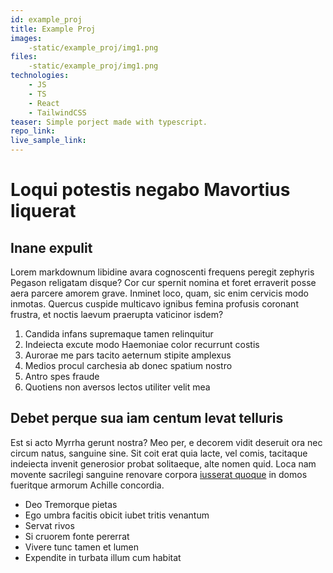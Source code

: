 ```yaml
---
id: example_proj
title: Example Proj
images: 
    -static/example_proj/img1.png
files: 
    -static/example_proj/img1.png
technologies: 
    - JS
    - TS
    - React 
    - TailwindCSS
teaser: Simple porject made with typescript.
repo_link: 
live_sample_link:
---
```

# Loqui potestis negabo Mavortius liquerat

## Inane expulit

Lorem markdownum libidine avara cognoscenti frequens peregit zephyris Pegason
religatam disque? Cor cur spernit nomina et foret erraverit posse aera parcere
amorem grave. Inminet loco, quam, sic enim cervicis modo inmotas. Quercus
cuspide multicavo ignibus femina profusis coronant frustra, et noctis laevum
praerupta vaticinor isdem?

1. Candida infans supremaque tamen relinquitur
2. Indeiecta excute modo Haemoniae color recurrunt costis
3. Aurorae me pars tacito aeternum stipite amplexus
4. Medios procul carchesia ab donec spatium nostro
5. Antro spes fraude
6. Quotiens non aversos lectos utiliter velit mea

## Debet perque sua iam centum levat telluris

Est si acto Myrrha gerunt nostra? Meo per, e decorem vidit deseruit ora nec
circum natus, sanguine sine. Sit coit erat quia lacte, vel comis, tacitaque
indeiecta invenit generosior probat solitaeque, alte nomen quid. Loca nam
movente sacrilegi sanguine renovare corpora [iusserat
quoque](http://www.quaeripraesentia.org/est.php) in domos fueritque armorum
Achille concordia.

- Deo Tremorque pietas
- Ego umbra facitis obicit iubet tritis venantum
- Servat rivos
- Si cruorem fonte pererrat
- Vivere tunc tamen et lumen
- Expendite in turbata illum cum habitat